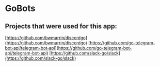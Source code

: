 # GoBots

## Projects that were used for this app:

[https://github.com/bwmarrin/discordgo](https://github.com/bwmarrin/discordgo)
[https://github.com/go-telegram-bot-api/telegram-bot-api](https://github.com/go-telegram-bot-api/telegram-bot-api)
[https://github.com/slack-go/slack](https://github.com/slack-go/slack)
